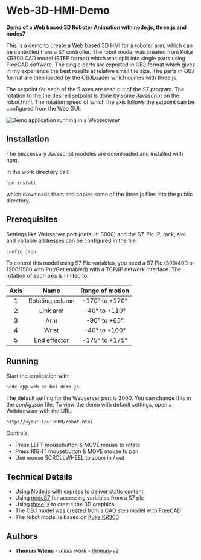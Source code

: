 # Web-3D-HMI-Demo

**Demo of a Web based 3D Roboter Animation with node.js, three.js and nodes7**

This is a demo to create a Web based 3D HMI for a roboter arm, which can be controlled from a S7 controller.
The robot model was created from Kuka KR300 CAD model (STEP format) which was split into single parts
using FreeCAD software. The single parts are exported in OBJ format which gives in my experience the best results at
relative small file size. The parts in OBJ format are then loaded by the OBJLoader which comes with three.js.

The setpoint for each of the 5 axes are read out of the S7 program.
The rotation to the the desired setpoint is done by some Javascript on the robot.html.
The rotation speed of which the axis follows the setpoint can be configured from the Web GUI.

![Demo application running in a Webbrowser](file://images/demo-web-robot-tablet.jpg)

## Installation

The neccessary Javascript modules are downloaded and installed with npm.

In the work directory call:
```
npm install
```
which downloads them and copies some of the three.js files into the public directory.

## Prerequisites

Settings like Webserver port (default: 3000) and the S7-Plc IP, rack, slot and variable addresses can be configured in the file:
```
config.json
```

To control this model using S7 Plc variables, you need a S7 Plc (300/400 or 1200/1500 with Put/Get enabled) with a TCP/IP network interface.
The rotation of each axis is limited to:

| Axis  |      Name         |  Range of motion         |
|:-----:|:-----------------:|:------------------------:|
| 1     | Rotating column   | -170&deg; to +170&deg;   |
| 2     | Link arm          | -40&deg; to +110&deg;    |
| 3     | Arm               | -90&deg; to +65&deg;     |
| 4     | Wrist             | -40&deg; to +100&deg;    |
| 5     | End effector      | -175&deg; to +175&deg;   |

## Running

Start the application with:

```
node app-web-3d-hmi-demo.js
```

The default setting for the Webserver port is 3000. You can change this in the *config.json* file.
To view the demo with default settings, open a Webbrowser with the URL:

```
http://<your-ip>:3000/robot.html
```

Controls:
- Press LEFT mousebutton & MOVE mouse to rotate
- Press RIGHT mousebutton & MOVE mouse to pan
- Use mouse SCROLLWHEEL to zoom in / out

## Technical Details

* Using [Node.js](https://nodejs.org/) with express to deliver static content
* Using [nodeS7](https://www.npmjs.com/package/nodes7) for accessing variables from a S7 plc
* Using [three.js](https://threejs.org/) to create the 3D graphics
* The OBJ model was created from a CAD step model with [FreeCAD](https://www.freecadweb.org/)
* The robot model is based on [Kuka KR300](https://www.kuka.com/de-de/produkte-leistungen/robotersysteme/industrieroboter/kr-300-pa)

## Authors

* **Thomas Wiens** - *Initial work* - [thomas-v2](https://github.com/thomas-v2)
